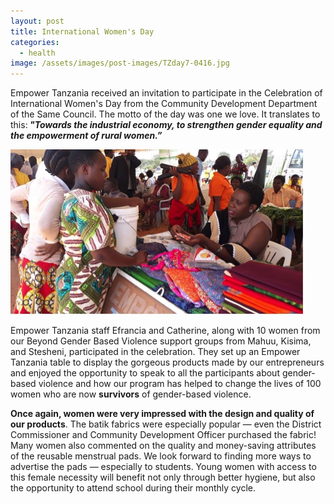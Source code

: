 ```yaml
---
layout: post
title: International Women's Day
categories:
  - health
image: /assets/images/post-images/TZday7-0416.jpg
---
```


Empower Tanzania received an invitation to participate in the Celebration of International Women's Day from the Community Development Department of the Same Council. The motto of the day was one we love. It translates to this:***&nbsp;"Towards the industrial economy, to strengthen gender equality and the empowerment of rural women.”***

![](/uploads/2018/03/08/international-womens-day/beyondgenderbased.jpg)

Empower Tanzania staff Efrancia and Catherine, along with 10 women from our Beyond Gender Based Violence support groups from Mahuu, Kisima, and Stesheni, participated in the celebration. They set up an Empower Tanzania table to display the gorgeous products made by our entrepreneurs and enjoyed the opportunity to speak to all the participants about gender-based violence and how our program has helped to change the lives of 100 women who are now **survivors**&nbsp;of gender-based violence.

**Once again, women were very impressed with the design and quality of our products**. The batik fabrics were especially popular — even the District Commissioner and Community Development Officer purchased the fabric! Many women also commented on the quality and money-saving attributes of the reusable menstrual pads. We look forward to finding more ways to advertise the pads — especially to students. Young women with access to this female necessity will benefit not only through better hygiene, but also the opportunity to attend school during their monthly cycle.